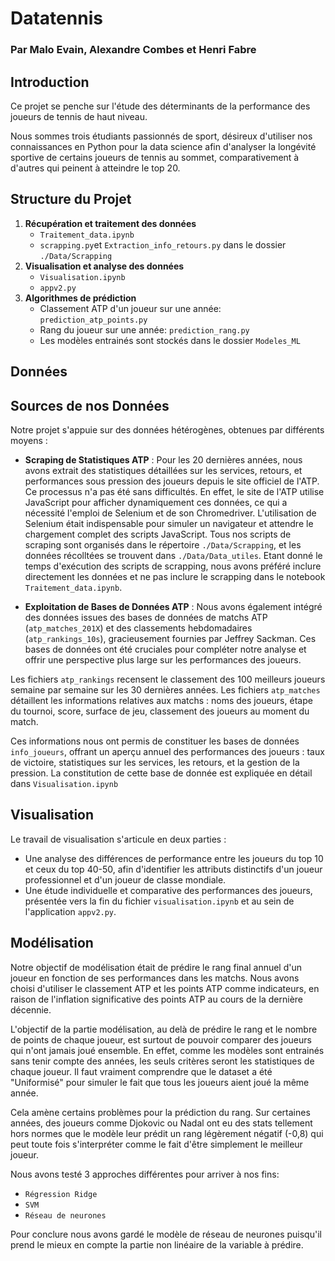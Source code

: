 # Datatennis
### Par Malo Evain, Alexandre Combes et Henri Fabre

## Introduction

Ce projet se penche sur l'étude des déterminants de la performance des joueurs de tennis de haut niveau.

Nous sommes trois étudiants passionnés de sport, désireux d'utiliser nos connaissances en Python pour la data science afin d'analyser la longévité sportive de certains joueurs de tennis au sommet, comparativement à d'autres qui peinent à atteindre le top 20.

## Structure du Projet

1. **Récupération et traitement des données**
   - `Traitement_data.ipynb`
   - `scrapping.py`et `Extraction_info_retours.py` dans le dossier `./Data/Scrapping`
2. **Visualisation et analyse des données**
   - `Visualisation.ipynb`
   - `appv2.py`
3. **Algorithmes de prédiction**
   - Classement ATP d'un joueur sur une année: `prediction_atp_points.py`
   - Rang du joueur sur une année: `prediction_rang.py`
   - Les modèles entrainés sont stockés dans le dossier `Modeles_ML`

## Données

## Sources de nos Données

Notre projet s'appuie sur des données hétérogènes, obtenues par différents moyens :

- **Scraping de Statistiques ATP** : Pour les 20 dernières années, nous avons extrait des statistiques détaillées sur les services, retours, et performances sous pression des joueurs depuis le site officiel de l'ATP. Ce processus n'a pas été sans difficultés. En effet, le site de l'ATP utilise JavaScript pour afficher dynamiquement ces données, ce qui a nécessité l'emploi de Selenium et de son Chromedriver. L'utilisation de Selenium était indispensable pour simuler un navigateur et attendre le chargement complet des scripts JavaScript. Tous nos scripts de scraping sont organisés dans le répertoire `./Data/Scrapping`, et les données récolltées se trouvent dans `./Data/Data_utiles`. Etant donné le temps d'exécution des scripts de scrapping, nous avons préféré inclure directement les données et ne pas inclure le scrapping dans le notebook `Traitement_data.ipynb`.

- **Exploitation de Bases de Données ATP** : Nous avons également intégré des données issues des bases de données de matchs ATP (`atp_matches_201X`) et des classements hebdomadaires (`atp_rankings_10s`), gracieusement fournies par Jeffrey Sackman. Ces bases de données ont été cruciales pour compléter notre analyse et offrir une perspective plus large sur les performances des joueurs.


Les fichiers `atp_rankings` recensent le classement des 100 meilleurs joueurs semaine par semaine sur les 30 dernières années. Les fichiers `atp_matches` détaillent les informations relatives aux matchs : noms des joueurs, étape du tournoi, score, surface de jeu, classement des joueurs au moment du match.

Ces informations nous ont permis de constituer les bases de données `info_joueurs`, offrant un aperçu annuel des performances des joueurs : taux de victoire, statistiques sur les services, les retours, et la gestion de la pression. La constitution de cette base de donnée est expliquée en détail dans `Visualisation.ipynb`

## Visualisation

Le travail de visualisation s'articule en deux parties :

- Une analyse des différences de performance entre les joueurs du top 10 et ceux du top 40-50, afin d'identifier les attributs distinctifs d'un joueur professionnel et d'un joueur de classe mondiale.
- Une étude individuelle et comparative des performances des joueurs, présentée vers la fin du fichier `visualisation.ipynb` et au sein de l'application `appv2.py`.

## Modélisation

Notre objectif de modélisation était de prédire le rang final annuel d'un joueur en fonction de ses performances dans les matchs. Nous avons choisi d'utiliser le classement ATP et les points ATP comme indicateurs, en raison de l'inflation significative des points ATP au cours de la dernière décennie.

L'objectif de la partie modélisation, au delà de prédire le rang et le nombre de points de chaque joueur, est surtout de pouvoir comparer des joueurs qui n'ont jamais joué ensemble. En effet, comme les modèles sont entrainés sans tenir compte des années, les seuls critères seront les statistiques de chaque joueur. Il faut vraiment comprendre que le dataset a été "Uniformisé" pour simuler le fait que tous les joueurs aient joué la même année.

Cela amène certains problèmes pour la prédiction du rang. Sur certaines années, des joueurs comme Djokovic ou Nadal ont eu des stats tellement hors normes que le modèle leur prédit un rang légèrement négatif (-0,8) qui peut toute fois s'interpréter comme le fait d'être simplement le meilleur joueur.

Nous avons testé 3 approches différentes pour arriver à nos fins:
- `Régression Ridge`
- `SVM`
- `Réseau de neurones`

Pour conclure nous avons gardé le modèle de réseau de neurones puisqu'il prend le mieux en compte la partie non linéaire de la variable à prédire.
